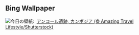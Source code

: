 ## Bing Wallpaper
![](https://www.bing.com/th?id=OHR.AngkorPark_JA-JP7719711425_UHD.jpg&w=1000)今日の壁紙: &nbsp;[アンコール遺跡, カンボジア (© Amazing Travel Lifestyle/Shutterstock)](https://www.bing.com/th?id=OHR.AngkorPark_JA-JP7719711425_UHD.jpg)
<br><br/>
